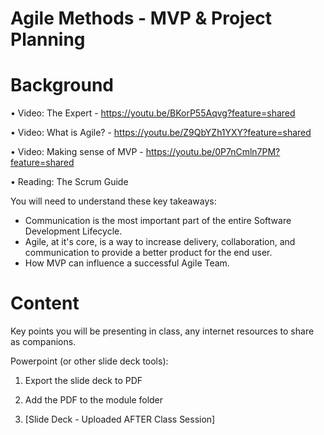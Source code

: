 # Agile Methods - MVP & Project Planning

# Background

•	Video: The Expert - https://youtu.be/BKorP55Aqvg?feature=shared

•	Video: What is Agile? - https://youtu.be/Z9QbYZh1YXY?feature=shared

•	Video: Making sense of MVP - https://youtu.be/0P7nCmln7PM?feature=shared

•	Reading: The Scrum Guide 


You will need to understand these key takeaways:
- Communication is the most important part of the entire Software Development Lifecycle. 
- Agile, at it's core, is a way to increase delivery, collaboration, and communication to provide a better product for the end user.
- How MVP can influence a successful Agile Team.

# Content

Key points you will be presenting in class, any internet resources to share as companions.

Powerpoint (or other slide deck tools):
1. Export the slide deck to PDF
2. Add the PDF to the module folder

3. [Slide Deck - Uploaded AFTER Class Session]
